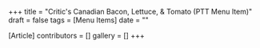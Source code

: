 +++
title = "Critic's Canadian Bacon, Lettuce, & Tomato (PTT Menu Item)"
draft = false
tags = [Menu Items]
date = ""

[Article]
contributors = []
gallery = []
+++